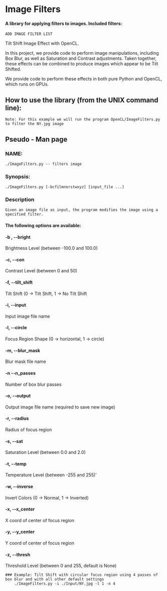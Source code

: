 # Image Filters

#### A library for applying filters to images.  Included filters:
    ADD IMAGE FILTER LIST

Tilt Shift Image Effect with OpenCL.

In this project, we provide code to perform image manipulations, including Box Blur, as well as Saturation and Contrast adjustments.
Taken together, these effects can be combined to produce images which appear to be Tilt Shifted.

We provide code to perform these effects in both pure Python and OpenCL, which runs on GPUs.

## How to use the library (from the UNIX command line):
    Note: For this example we will run the program OpenCL/ImageFilters.py to filter the NY.jpg image

## Pseudo - Man page
### NAME:
    ./ImageFilters.py -- filters image
### Synopsis:
    ./ImageFilters.py [-bcfilmnorstwxyz] [input_file ...]
### Description
    Given an image file as input, the program modifies the image using a specified filter.

#### The following options are available:
#### -b , --bright
Brightness Level (between -100.0 and 100.0)
#### -c, --con
Contrast Level (between 0 and 50)
#### -f, --tilt_shift
Tilt Shift (0 -> Tilt Shift, 1 -> No Tilt Shift
#### -i, --input
 Input image file name
#### -l, --circle
Focus Region Shape (0 -> horizontal, 1 -> circle)
#### -m, --blur_mask
Blur mask file name
#### -n --n_passes
Number of box blur passes
#### -o, --output
Output image file name (required to save new image)
#### -r, --radius
Radius of focus region
#### -s, --sat
Saturation Level (between 0.0 and 2.0)
#### -t, --temp
Temperature Level (between -255 and 255)'
#### -w, --inverse
Invert Colors (0 -> Normal, 1 -> Inverted)
#### -x, --x_center
X coord of center of focus region
#### -y, --y_center
Y coord of center of focus region
#### -z, --thresh
Threshold Level (between 0 and 255, default is None)

    ### Example: Tilt Shift with circular focus region using 4 passes of box blur and with all other default settings
        ./ImageFilters.py -i ./Input/NY.jpg -l 1 -n 4
